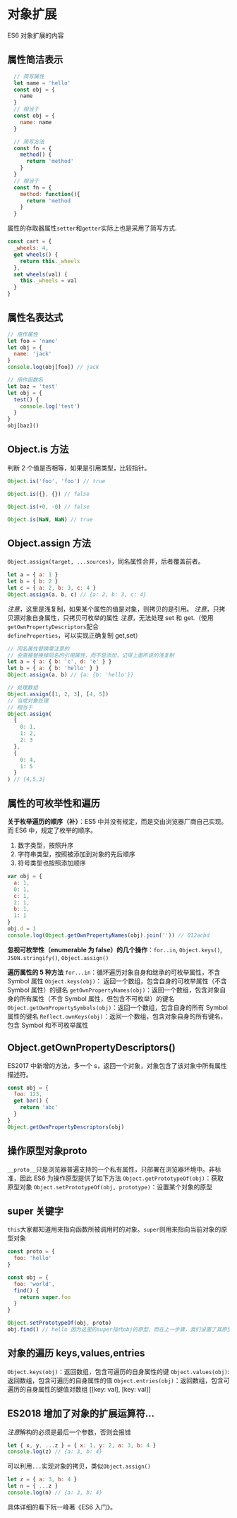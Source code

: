 # 对象扩展

ES6 对象扩展的内容

## 属性简洁表示

```js
  // 简写属性
  let name = 'hello'
  const obj = {
    name
  }
  // 相当于
  const obj = {
    name: name
  }

  // 简写方法
  const fn = {
    method() {
      return 'method'
    }
  }
  // 相当于
  const fn = {
    method: function(){
      return 'method
    }
  }
```

属性的存取器属性`setter`和`getter`实际上也是采用了简写方式.

```js
const cart = {
  _wheels: 4,
  get wheels() {
    return this._wheels
  },
  set wheels(val) {
    this._wheels = val
  }
}
```

## 属性名表达式

```js
// 用作属性
let foo = 'name'
let obj = {
  name: 'jack'
}
console.log(obj[foo]) // jack
```

```js
// 用作函数名
let baz = 'test'
let obj = {
  test() {
    console.log('test')
  }
}
obj[baz]()
```

## Object.is 方法

判断 2 个值是否相等，如果是引用类型，比较指针。

```js
Object.is('foo', 'foo') // true

Object.is({}, {}) // false

Object.is(+0, -0) // false

Object.is(NaN, NaN) // true
```

## Object.assign 方法

`Object.assign(target, ...sources)`，同名属性合并，后者覆盖前者。

```js
let a = { a: 1 }
let b = { b: 2 }
let c = { a: 2, b: 3, c: 4 }
Object.assign(a, b, c) // {a: 2, b: 3, c: 4}
```

_注意_，这里是浅复制，如果某个属性的值是对象，则拷贝的是引用。
_注意_，只拷贝源对象自身属性，只拷贝可枚举的属性
_注意_，无法处理 set 和 get.（使用`getOwnPropertyDescriptors`配合`defineProperties`，可以实现正确复制 get,set）

```js
// 同名属性替换需注意的
// 会直接替换掉同名的引用属性，而不是添加，记得上面所说的浅复制
let a = { a: { b: 'c', d: 'e' } }
let b = { a: { b: 'hello' } }
Object.assign(a, b) // {a: {b: 'hello'}}
```

```js
// 处理数组
Object.assign([1, 2, 3], [4, 5])
// 当成对象处理
// 相当于
Object.assign(
  {
    0: 1,
    1: 2,
    2: 3
  },
  {
    0: 4,
    1: 5
  }
) // [4,5,3]
```

## 属性的可枚举性和遍历

**关于枚举遍历的顺序（补）**：ES5 中并没有规定，而是交由浏览器厂商自己实现。而 ES6 中，规定了枚举的顺序。

1.  数字类型，按照升序
2.  字符串类型，按照被添加到对象的先后顺序
3.  符号类型也按照添加顺序

```js
var obj = {
  a: 1,
  0: 1,
  c: 1,
  2: 1,
  b: 1,
  1: 1
}
obj.d = 1
console.log(Object.getOwnPropertyNames(obj).join('')) // 012acbd
```

**忽视可枚举性（enumerable 为 false）的几个操作**：`for..in`, `Object.keys()`, `JSON.stringify()`, `Object.assign()`

**遍历属性的 5 种方法**
`for...in`：循环遍历对象自身和继承的可枚举属性，不含 Symbol 属性
`Object.keys(obj)`： 返回一个数组，包含自身的可枚举属性（不含 Symbol 属性）的键名
`getOwnPropertyNames(obj)`：返回一个数组，包含对象自身的所有属性（不含 Symbol 属性，但包含不可枚举）的键名
`Object.getOwnPropertySymbols(obj)`：返回一个数组，包含自身的所有 Symbol 属性的键名
`Reflect.ownKeys(obj)`：返回一个数组，包含对象自身的所有键名，包含 Symbol 和不可枚举属性

## Object.getOwnPropertyDescriptors()

ES2017 中新增的方法，多一个 s，返回一个对象，对象包含了该对象中所有属性描述符。

```js
const obj = {
  foo: 123,
  get bar() {
    return 'abc'
  }
}
Object.getOwnPropertyDescriptors(obj)
```

## 操作原型对象**proto**

`__proto__`只是浏览器普遍支持的一个私有属性，只部署在浏览器环境中。非标准，因此 ES6 为操作原型提供了如下方法
`Object.getPrototypeOf(obj)`：获取原型对象
`Object.setPrototypeOf(obj, prototype)`：设置某个对象的原型

## super 关键字

`this`大家都知道用来指向函数所被调用时的对象。`super`则用来指向当前对象的原型对象

```js
const proto = {
  foo: 'hello'
}

const obj = {
  foo: 'world',
  find() {
    return super.foo
  }
}

Object.setPrototypeOf(obj, proto)
obj.find() // hello 因为这里的super指代obj的原型，而在上一步骤，我们设置了其原型对象未proto
```

## 对象的遍历 keys,values,entries

`Object.keys(obj)`：返回数组，包含可遍历的自身属性的键
`Object.values(obj)`: 返回数组，包含可遍历的自身属性的值
`Object.entries(obj)`：返回数组，包含可遍历的自身属性的键值对数组 [[key: val], [key: val]]

## ES2018 增加了对象的扩展运算符...

*注意*解构的必须是最后一个参数，否则会报错

```js
let { x, y, ...z } = { x: 1, y: 2, a: 3, b: 4 }
console.log(z) // {a: 3, b: 4}
```

可以利用`...`实现对象的拷贝，类似`Object.assign()`

```js
let z = { a: 3, b: 4 }
let n = { ...z }
console.log(n) // {a: 3, b: 4}
```

具体详细的看下阮一峰著《ES6 入门》。
